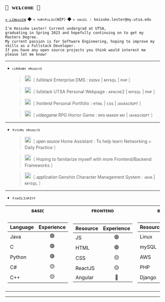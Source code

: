 ## `🌿 ᴡᴇʟᴄᴏᴍᴇ 🌿`
[`✦ ʟɪɴᴋᴇᴅɪɴ`](https://www.linkedin.com/in/keisuke-lester-4326851b6/) ◆ `✦ ᴘᴏʀᴛғᴏʟɪᴏ(WIP)` ◆ `✦ ᴇᴍᴀɪʟ : keisuke.lester@my.utsa.edu`

    I'm Keisuke Lester! Current undergrad at UTSA, 
    graduating in Spring 2023 and hopefully continuing on to get my Masters Degree. 
    My current passion is for Software Engineering, hoping to improve my skills as a Fullstack Developer. 
    If you have any open source projects you think would interest me please let me know!
------
- `ᴄᴜʀʀᴇɴᴛ ᴘʀᴏᴊᴇᴄᴛs`
  
  ><img width="20" src="https://imgur.com/rzRlaDz.png" alt="Icon Image">〘 𝑓𝑢𝑙𝑙𝑠𝑡𝑎𝑐𝑘 Enterprise DMS : ᴇɢɪɴx | ᴍʏsᴏ̨ʟ | ᴘʜᴘ 〙
  
  ><img width="20" src="https://imgur.com/rzRlaDz.png" alt="Icon Image">〘 𝑓𝑢𝑙𝑙𝑠𝑡𝑎𝑐𝑘 UTSA Personal Webpage : ᴀᴘᴀᴄʜᴇ2 | ᴍʏsᴏ̨ʟ | ᴘʜᴘ 〙
  
  ><img width="20" src="https://imgur.com/rzRlaDz.png" alt="Icon Image">〘 𝑓𝑟𝑜𝑛𝑡𝑒𝑛𝑑 Personal Portfolio : ʜᴛᴍʟ | ᴄss | ᴊᴀᴠᴀsᴄʀɪᴘᴛ 〙
  
  ><img width="20" src="https://imgur.com/rzRlaDz.png" alt="Icon Image">〘 𝑣𝑖𝑑𝑒𝑜𝑔𝑎𝑚𝑒 RPG Horror Game : ʀᴘɢ ᴍᴀᴋᴇʀ ᴍᴠ | ᴊᴀᴠᴀsᴄʀɪᴘᴛ 〙
------
- `ғᴜᴛᴜʀᴇ ᴘʀᴏᴊᴇᴄᴛs`

  ><img width="20" src="https://imgur.com/rzRlaDz.png" alt="Icon Image">〘 𝑜𝑝𝑒𝑛 𝑠𝑜𝑢𝑟𝑐𝑒 Home Assistant : To help learn Networking + Daily Practice 〙
  
  ><img width="20" src="https://imgur.com/rzRlaDz.png" alt="Icon Image">〘 Hoping to familarize myself with more Frontend/Backend Frameworks 〙
  
  ><img width="20" src="https://imgur.com/rzRlaDz.png" alt="Icon Image">〘 𝑎𝑝𝑝𝑙𝑖𝑐𝑎𝑡𝑖𝑜𝑛 Genshin Character Management System : ᴊᴀᴠᴀ | ᴍʏsᴏ̨ʟ 〙
------
- `ғᴀᴍɪʟɪᴀʀɪᴛʏ`

<table>
<tr>
    <th>ʙᴀsɪᴄ</th>
    <th>ғʀᴏɴᴛᴇɴᴅ</th>
    <th>ʙᴀᴄᴋᴇɴᴅ</th>
    <th>sᴏғᴛᴡᴀʀᴇ</th>
</tr>
<tr><td>
    
|Language|Experience| 
|---     |:---:     |
|Java    |       🟢|
|C       |       🟢|
|Python  |       🟢|
|C#      |       🟡|
|C++     |       🟡|
    
</td><td>
    
|Resource|Experience| 
|---     |:---:     |
|JS      |       🟢|
|HTML    |       🟢|
|CSS     |       🟡|
|ReactJS |       🟡|
|Angular |       🔴|
    
</td><td>
    
|Resource|Experience| 
|---     |:---:     |
|Linux   |       🟢|
|mySQL   |       🟢|
|AWS     |       🟢|
|PHP     |       🟡|
|Django  |       🟡|
    
</td><td>
    
|Software|Experience| 
|---     |:---:     |
|MS Apps |       🟢|
|Unity   |       🟢|
|Eclipse |       🟢|
|RPG Maker|      🟡|
|Git/Github|     🟡|

</td></tr></table>

------
